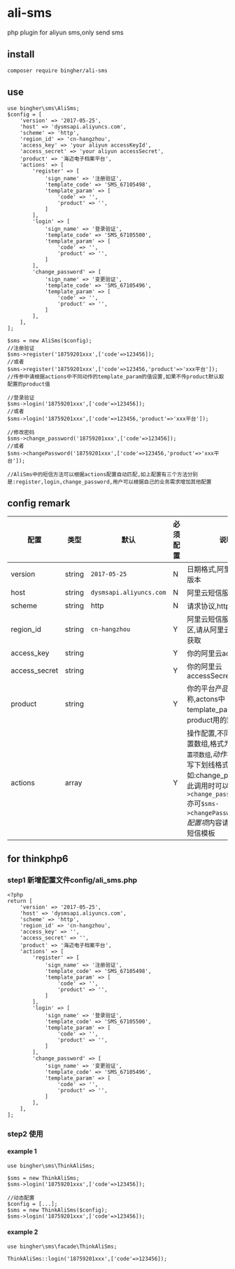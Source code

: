 # ali-sms
php plugin for aliyun sms,only send sms

## install
```
composer require bingher/ali-sms
```

## use
```
use bingher\sms\AliSms;
$config = [
    'version' => '2017-05-25',
    'host' => 'dysmsapi.aliyuncs.com',
    'scheme' => 'http',
    'region_id' => 'cn-hangzhou',
    'access_key' => 'your aliyun accessKeyId',
    'access_secret' => 'your aliyun accessSecret',
    'product' => '海迈电子档案平台',
    'actions' => [
        'register' => [
            'sign_name' => '注册验证',
            'template_code' => 'SMS_67105498',
            'template_param' => [
                'code' => '',
                'product' => '',
            ]
        ],
        'login' => [
            'sign_name' => '登录验证',
            'template_code' => 'SMS_67105500',
            'template_param' => [
                'code' => '',
                'product' => '',
            ]
        ],
        'change_password' => [
            'sign_name' => '变更验证',
            'template_code' => 'SMS_67105496',
            'template_param' => [
                'code' => '',
                'product' => '',
            ]
        ],
    ],
];

$sms = new AliSms($config);
//注册验证
$sms->register('18759201xxx',['code'=>123456]);
//或者
$sms->register('18759201xxx',['code'=>123456,'product'=>'xxx平台']);
//传参中请根据actions中不同动作的template_param的值设置,如果不传product默认取配置的product值

//登录验证
$sms->login('18759201xxx',['code'=>123456]);
//或者
$sms->login('18759201xxx',['code'=>123456,'product'=>'xxx平台']);

//修改密码
$sms->change_password('18759201xxx',['code'=>123456]);
//或者
$sms->changePassword('18759201xxx',['code'=>123456,'product'=>'xxx平台']);

//AliSms中的短信方法可以根据actions配置自动匹配,如上配置有三个方法分别是:register,login,change_password,用户可以根据自己的业务需求增加其他配置
```
## config remark
|配置|类型|默认|必须配置|说明|
|-|-|-|-|-|
|version|string|`2017-05-25`|N|日期格式,阿里云短信sdk版本|
|host|string|`dysmsapi.aliyuncs.com`|N|阿里云短信服务器域名|
|scheme|string|http|N|请求协议,https/http|
|region_id|string|`cn-hangzhou`|Y|阿里云短信服务器所在地区,请从阿里云短信服务获取|
|access_key|string||Y|你的阿里云accessKeyId|
|access_secret|string||Y|你的阿里云accessSecrect|
|product|string||Y|你的平台产品名称,actons中template_param参数product用的默认值|
|actions|array||Y|操作配置,不同动作的配置数组,格式为`动作名=>配置项数组`,*动作名*请用全小写下划线格式,如:change_password,如此调用时可以访问`$sms->change_password(...);`亦可`$sms->changePassword(...);`,*配置项*内容请参考阿里云短信模板|
## for thinkphp6
### step1 新增配置文件config/ali_sms.php
```
<?php
return [
    'version' => '2017-05-25',
    'host' => 'dysmsapi.aliyuncs.com',
    'scheme' => 'http',
    'region_id' => 'cn-hangzhou',
    'access_key' => '',
    'access_secret' => '',
    'product' => '海迈电子档案平台',
    'actions' => [
        'register' => [
            'sign_name' => '注册验证',
            'template_code' => 'SMS_67105498',
            'template_param' => [
                'code' => '',
                'product' => '',
            ]
        ],
        'login' => [
            'sign_name' => '登录验证',
            'template_code' => 'SMS_67105500',
            'template_param' => [
                'code' => '',
                'product' => '',
            ]
        ],
        'change_password' => [
            'sign_name' => '变更验证',
            'template_code' => 'SMS_67105496',
            'template_param' => [
                'code' => '',
                'product' => '',
            ]
        ],
    ],
];
```
### step2 使用
#### example 1
```
use bingher\sms\ThinkAliSms;

$sms = new ThinkAliSms;
$sms->login('18759201xxx',['code'=>123456]);

//动态配置
$config = [...];
$sms = new ThinkAliSms($config);
$sms->login('18759201xxx',['code'=>123456]);
```
#### example 2
```
use bingher\sms\facade\ThinkAliSms;

ThinkAliSms::login('18759201xxx',['code'=>123456]);
```
